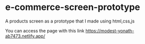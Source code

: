 # e-commerce-screen-prototype
 A products screen as a prototype that I made using html,css,js
 
 You can access the page with this link
 https://modest-yonath-ab7473.netlify.app/
